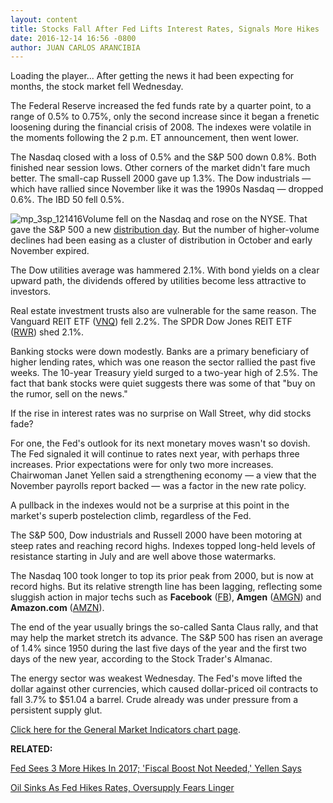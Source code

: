 ```yaml
---
layout: content
title: Stocks Fall After Fed Lifts Interest Rates, Signals More Hikes
date: 2016-12-14 16:56 -0800
author: JUAN CARLOS ARANCIBIA
---
```






Loading the player...
After getting the news it had been expecting for months, the stock market fell Wednesday.


The Federal Reserve increased the fed funds rate by a quarter point, to a range of 0.5% to 0.75%, only the second increase since it began a frenetic loosening during the financial crisis of 2008. The indexes were volatile in the moments following the 2 p.m. ET announcement, then went lower.


The Nasdaq closed with a loss of 0.5% and the S&P 500 down 0.8%. Both finished near session lows. Other corners of the market didn't fare much better. The small-cap Russell 2000 gave up 1.3%. The Dow industrials — which have rallied since November like it was the 1990s Nasdaq — dropped 0.6%. The IBD 50 fell 0.5%.


![mp_3sp_121416](https://www.investors.com/wp-content/uploads/2016/12/MP_3sp_121416-207x300.png)Volume fell on the Nasdaq and rose on the NYSE. That gave the S&P 500 a new [distribution day](http://education.investors.com/lesson.aspx?id=735759&sourceid=735764). But the number of higher-volume declines had been easing as a cluster of distribution in October and early November expired.


The Dow utilities average was hammered 2.1%. With bond yields on a clear upward path, the dividends offered by utilities become less attractive to investors.


Real estate investment trusts also are vulnerable for the same reason. The Vanguard REIT ETF ([VNQ](https://research.investors.com/quote.aspx?symbol=VNQ)) fell 2.2%. The SPDR Dow Jones REIT ETF ([RWR](https://research.investors.com/quote.aspx?symbol=RWR)) shed 2.1%.


Banking stocks were down modestly. Banks are a primary beneficiary of higher lending rates, which was one reason the sector rallied the past five weeks. The 10-year Treasury yield surged to a two-year high of 2.5%. The fact that bank stocks were quiet suggests there was some of that "buy on the rumor, sell on the news."


If the rise in interest rates was no surprise on Wall Street, why did stocks fade?


For one, the Fed's outlook for its next monetary moves wasn't so dovish. The Fed signaled it will continue to rates next year, with perhaps three increases. Prior expectations were for only two more increases. Chairwoman Janet Yellen said a strengthening economy — a view that the November payrolls report backed — was a factor in the new rate policy.


A pullback in the indexes would not be a surprise at this point in the market's superb postelection climb, regardless of the Fed.


The S&P 500, Dow industrials and Russell 2000 have been motoring at steep rates and reaching record highs. Indexes topped long-held levels of resistance starting in July and are well above those watermarks.


The Nasdaq 100 took longer to top its prior peak from 2000, but is now at record highs. But its relative strength line has been lagging, reflecting some sluggish action in major techs such as **Facebook** ([FB](https://research.investors.com/quote.aspx?symbol=FB)), **Amgen** ([AMGN](https://research.investors.com/quote.aspx?symbol=AMGN)) and **Amazon.com** ([AMZN](https://research.investors.com/quote.aspx?symbol=AMZN)).


The end of the year usually brings the so-called Santa Claus rally, and that may help the market stretch its advance. The S&P 500 has risen an average of 1.4% since 1950 during the last five days of the year and the first two days of the new year, according to the Stock Trader's Almanac.


The energy sector was weakest Wednesday. The Fed's move lifted the dollar against other currencies, which caused dollar-priced oil contracts to fall 3.7% to $51.04 a barrel. Crude already was under pressure from a persistent supply glut.


[Click here for the General Market Indicators chart page](https://www.investors.com/wp-content/uploads/2016/12/IBD1412152712GMI.pdf).


**RELATED:**


[Fed Sees 3 More Hikes In 2017; 'Fiscal Boost Not Needed,' Yellen Says](https://www.investors.com/news/economy/fed-to-hike-rates-and-signal-2017-rate-outlook/)


[Oil Sinks As Fed Hikes Rates, Oversupply Fears Linger](https://www.investors.com/news/opecs-output-deal-pushes-rebalancing-forward-but-november-output-rises/)





